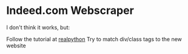 # Indeed.com Webscraper
I don't think it works, but:

Follow the tutorial at [realpython](https://realpython.com/beautiful-soup-web-scraper-python/)
Try to match div/class tags to the new website
